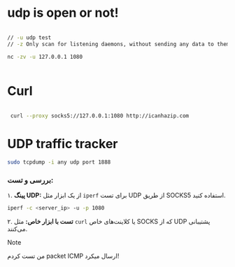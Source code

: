 
# udp is open or not!
```bash

// -u udp test 
// -z Only scan for listening daemons, without sending any data to them.

nc -zv -u 127.0.0.1 1080 



```



# Curl

```bash

 curl --proxy socks5://127.0.0.1:1080 http://icanhazip.com
```



# UDP traffic tracker

```bash
sudo tcpdump -i any udp port 1888
```



### بررسی و تست:

۱. **پینگ UDP:** از یک ابزار مثل `iperf` برای تست UDP از طریق SOCKS5 استفاده کنید.

```bash
iperf -c <server_ip> -u -p 1080
```

۲. **تست با ابزار خاص:** مثل `curl` یا کلاینت‌های خاص SOCKS که از UDP پشتیبانی می‌کنند.

> [!NOTE]
> من تست کردم packet ICMP ارسال میکرد!

